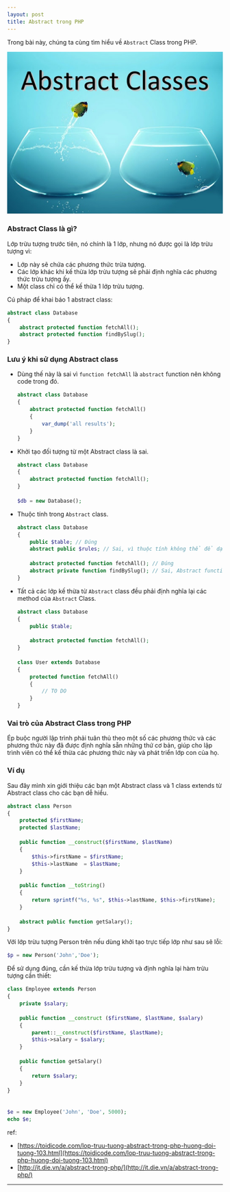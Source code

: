 ```yaml
---
layout: post
title: Abstract trong PHP
---
```


Trong bài này, chúng ta cùng tìm hiểu về `Abstract` Class trong PHP.

![wordpress](/images/posts/abstract.jpg)

### Abstract Class là gì?

Lớp trừu tượng trước tiên, nó chính là 1 lớp, nhưng nó được gọi là lớp trừu tượng vì:

- Lớp này sẽ chứa các phương thức trừa tượng.
- Các lớp khác khi kế thừa lớp trừu tượng sẽ phải định nghĩa các phương thức trừu tượng ấy.
- Một class chỉ có thể kế thừa 1 lớp trừu tượng.

Cú pháp để khai báo 1 abstract class:

```php
abstract class Database
{
    abstract protected function fetchAll();
    abstract protected function findBySlug();
}
```

### Lưu ý khi sử dụng Abstract class

- Dùng thế này là sai vì `function fetchAll` là `abstract` function nên không code trong đó.

    ```php
    abstract class Database
    {
        abstract protected function fetchAll()
        {
            var_dump('all results');
        }
    }
    ```

- Khởi tạo đối tượng từ một Abstract class là sai.

    ```php
    abstract class Database
    {
        abstract protected function fetchAll();
    }

    $db = new Database();
    ```

- Thuộc tính trong `Abstract` class.

    ```php
    abstract class Database
    {
        public $table; // Đúng
        abstract public $rules; // Sai, vì thuộc tính không thể để dạng Abstract

        abstract protected function fetchAll(); // Đúng
        abstract private function findBySlug(); // Sai, Abstract function không thể private
    }
    ```


- Tất cả các lớp kế thừa từ `Abstract` class đều phải định nghĩa lại các method của `Abstract` Class.

    ```php
    abstract class Database
    {
        public $table;

        abstract protected function fetchAll();
    }

    class User extends Database
    {
        protected function fetchAll()
        {
            // TO DO
        }
    }
    ```

### Vai trò của Abstract Class trong PHP

Ép buộc người lập trình phải tuân thủ theo một số các phương thức và các phương thức này đã được định nghĩa sẵn những thứ cơ bản, giúp cho lập trình viên có thể kế thừa các phương thức này và phát triển lớp con của họ.

### Ví dụ

Sau đây mình xin giới thiệu các bạn một Abstract class và 1 class extends từ Abstract class cho các bạn dễ hiểu.

```php
abstract class Person
{
    protected $firstName;
    protected $lastName;

    public function __construct($firstName, $lastName)
    {
        $this->firstName = $firstName;
        $this->lastName  = $lastName;
    }

    public function __toString()
    {
        return sprintf("%s, %s", $this->lastName, $this->firstName);
    }

    abstract public function getSalary();
}
```

Với lớp trừu tượng Person trên nếu dùng khởi tạo trực tiếp lớp như sau sẽ lỗi:

```php
$p = new Person('John','Doe');
```
Để sử dụng đúng, cần kế thừa lớp trừu tượng và định nghĩa lại hàm trừu tượng cần thiết:

```php
class Employee extends Person
{
    private $salary;

    public function __construct ($firstName, $lastName, $salary)
    {
        parent::__construct($firstName, $lastName);
        $this->salary = $salary;
    }

    public function getSalary()
    {
        return $salary;
    }
}


$e = new Employee('John', 'Doe', 5000);
echo $e;
```

ref:
- [https://toidicode.com/lop-truu-tuong-abstract-trong-php-huong-doi-tuong-103.html](https://toidicode.com/lop-truu-tuong-abstract-trong-php-huong-doi-tuong-103.html)
- [http://it.die.vn/a/abstract-trong-php/](http://it.die.vn/a/abstract-trong-php/)

---
